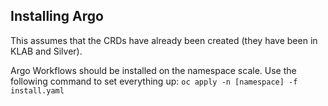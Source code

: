 ## Installing Argo

This assumes that the CRDs have already been created (they have been in KLAB and Silver). 

Argo Workflows should be installed on the namespace scale. Use the following command to set everything up:
`oc apply -n [namespace] -f install.yaml`

